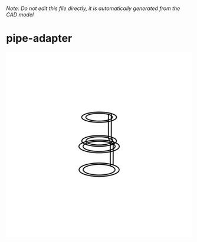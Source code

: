 ###### Note: Do not edit this file directly, it is automatically generated from the CAD model

# pipe-adapter

![](/project.svg)



 

